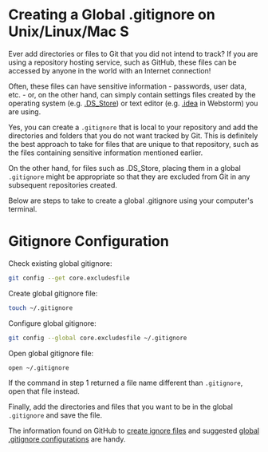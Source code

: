 # Creating a Global .gitignore on Unix/Linux/Mac S

Ever add directories or files to Git that you did not intend to track? If you are using a repository hosting service, such as GitHub, these files can be accessed by anyone in the world with an Internet connection!

Often, these files can have sensitive information - passwords, user data, etc. - or, on the other hand, can simply contain settings files created by the operating system (e.g. [.DS_Store](https://en.wikipedia.org/wiki/.DS_Store)) or text editor (e.g. [.idea](https://www.jetbrains.com/idea/help/project-and-ide-settings.html?search=.idea) in Webstorm) you are using.

Yes, you can create a `.gitignore` that is local to your repository and add the directories and folders that you do not want tracked by Git. This is definitely the best approach to take for files that are unique to that repository, such as the files containing sensitive information mentioned earlier.

On the other hand, for files such as .DS_Store, placing them in a global `.gitignore` might be appropriate so that they are excluded from Git in any subsequent repositories created.

Below are steps to take to create a global .gitignore using your computer's terminal.

# Gitignore Configuration

Check existing global gitignore:
```zsh
git config --get core.excludesfile
```

Create global gitignore file:
```zsh
touch ~/.gitignore
```

Configure global gitignore:
```zsh
git config --global core.excludesfile ~/.gitignore
```

Open global gitignore file:
```zsh
open ~/.gitignore
```

If the command in step 1 returned a file name different than `.gitignore`, open that file instead.

Finally, add the directories and files that you want to be in the global `.gitignore` and save the file.

The information found on GitHub to [create ignore files](https://help.github.com/articles/ignoring-files/) and suggested [global .gitignore configurations](https://github.com/github/gitignore/blob/main/Global/macOS.gitignore) are handy.
